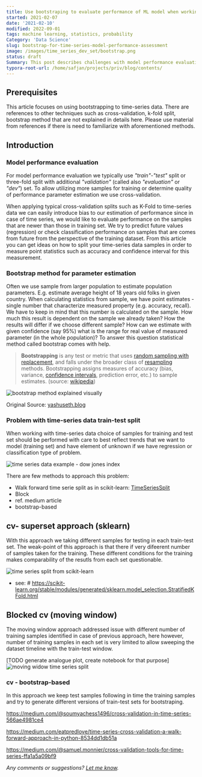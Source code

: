 ```yaml
---
title: Use bootstraping to evaluate performance of ML model when working on time-series type of data
started: 2021-02-07
date: '2021-02-10'
modified: 2022-09-01
tags: machine learning, statistics, probability
Category: 'Data Science'
slug: bootstrap-for-time-series-model-performance-assessment
image: /images/time_series_dev_set/bootstrap.png
status: draft
Summary: This post describes challenges with model performance evaluation when working with time-series type of data. Cross-validation is a handy technique that can be used to estimate accuracy of measured model performance scores e.g. by calculating spread of scores for different cross-validation folds. However, for the time-series type of data dedicated types of train-test dataset splits for cross validation needs to be used. This article presents train-tests splits method, inspired by bootstrapping that can be used for efficient model performance estimation.
typora-root-url: /home/safjan/projects/priv/blog/contents/
---
```

## Prerequisites

This article focuses on using bootstrapping to time-series data. There are references to other techniques such as cross-validation, k-fold split, bootstrap method that are not explained in details here. Please use material from references if there is need to familiarize with aforementioned methods.

## Introduction

### Model performance evaluation

For model performance evaluation we typically use *"train"-"test"* split or three-fold split with additional *"validation"* (called also *"evaluation"* or *"dev"*) set. To allow utilizing more samples for training or determine quality of performance parameter estimation we use cross-validation.

When applying typical cross-validation splits such as K-Fold to time-series data we can easily introduce bias to our estimation of performance since in case of time series, we would like to evaluate performance on the samples that are newer than those in training set. We try to predict future values (regression) or check classification performance on samples that are comes from future from the perspective of the training dataset. From this article you can get ideas on how to split your time-series data samples in order to measure point statistics such as accuracy and confidence interval for this measurement.

### Bootstrap method for parameter estimation

Often we use sample from larger population to estimate population parameters. E.g. estimate average height of 18 years old folks in given country. When calculating statistics from sample, we have point estimates - single number that characterize measured property (e.g. accuracy, recall). We have to keep in mind that this number is calculated on the sample. How much this result is dependent on the sample we already taken? How the results will differ if we choose different sample? How can we estimate with given confidence (say 95%) what is the range for real value of measured parameter (in the whole population)? To answer this question statistical method called bootstrap comes with help.

> **Bootstrapping** is any test or metric that uses [random sampling with replacement](https://en.wikipedia.org/wiki/Sampling_(statistics)#Replacement_of_selected_units), and falls under the broader class of [resampling](https://en.wikipedia.org/wiki/Resampling_(statistics)) methods. Bootstrapping assigns measures of accuracy (bias, variance, [confidence intervals](https://en.wikipedia.org/wiki/Confidence_interval), prediction error, etc.) to sample estimates. (source: [wikipedia](https://en.wikipedia.org/wiki/Bootstrapping_(statistics)))

![bootstrap method explained visually](/images/time_series_dev_set/bootstrap.png)

Original Source: [yashuseth.blog](https://yashuseth.blog/2017/12/02/bootstrapping-a-resampling-method-in-statistics/)

### Problem with time-series data train-test split

When working with time-series data choice of samples for training and test set should be performed with care to best reflect trends that we want to model (training set) and have element of unknown if we have regression or classification type of problem.

![time series data example - dow jones index](/images/time_series_dev_set/time_series_example.png)



There are few methods to approach this problem:

- Walk forward time serie split as in scikit-learn: [TimeSeriesSplit](https://scikit-learn.org/stable/modules/generated/sklearn.model_selection.TimeSeriesSplit.html)
- Block
- ref. medium article
- bootstrap-based

## cv- superset approach (sklearn)

With this approach we taking different samples for testing in each train-test set. The weak-point of this approach is that there if very difeerent number of samples taken for the training. These different conditions for the training makes comparability of the resutls from each set questionable.

![time series split from scikit-learn](/images/time_series_dev_set/sphx_glr_plot_cv_indices_010.png)

  - see: #  https://scikit-learn.org/stable/modules/generated/sklearn.model_selection.StratifiedKFold.html
## Blocked cv (moving window)

The moving window approach addressed issue with different number of training samples identified in case of previous approach, here however, number of training samples in each set is very limited to allow sweeping the dataset timeline with the train-test window.

[TODO generate analogue plot, create notebook for that purpose]
![moving widow time series split](/images/time_series_dev_set/sphx_glr_plot_cv_indices_010.png)

### cv - bootstrap-based

In this approach we keep test samples following in time the training samples and try to generate different versions of train-test sets for bootstraping.



https://medium.com/@soumyachess1496/cross-validation-in-time-series-566ae4981ce4

https://medium.com/eatpredlove/time-series-cross-validation-a-walk-forward-approach-in-python-8534dd1db51a

https://medium.com/@samuel.monnier/cross-validation-tools-for-time-series-ffa1a5a09bf9



*Any comments or suggestions? [Let me know](mailto:ksafjan@gmail.com?subject=Blog+post).*